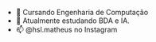 - 🔭 Cursando Engenharia de Computação
- 🌱 Atualmente estudando BDA e IA.
- 📫 @hsl.matheus no Instagram
